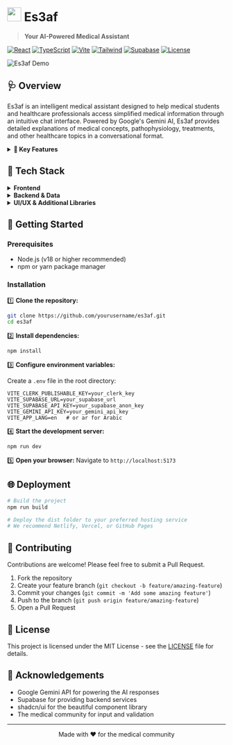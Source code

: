 # <img src="https://img.icons8.com/color/48/000000/health-checkup.png" width="32" height="32"/> Es3af

> **Your AI-Powered Medical Assistant**

[![React](https://img.shields.io/badge/React-18-blue?logo=react)](https://reactjs.org/)
[![TypeScript](https://img.shields.io/badge/TypeScript-5.5-blue?logo=typescript)](https://www.typescriptlang.org/)
[![Vite](https://img.shields.io/badge/Vite-5.4-646CFF?logo=vite)](https://vitejs.dev/)
[![Tailwind](https://img.shields.io/badge/Tailwind-3.4-38B2AC?logo=tailwind-css)](https://tailwindcss.com/)
[![Supabase](https://img.shields.io/badge/Supabase-2.49-3ECF8E?logo=supabase)](https://supabase.com/)
[![License](https://img.shields.io/badge/License-MIT-yellow.svg)](LICENSE)

![Es3af Demo](https://placehold.co/800x400/6366f1/FFFFFF/png?text=Es3af+Medical+Assistant&font=montserrat)

## 🩺 Overview

Es3af is an intelligent medical assistant designed to help medical students and healthcare professionals access simplified medical information through an intuitive chat interface. Powered by Google's Gemini AI, Es3af provides detailed explanations of medical concepts, pathophysiology, treatments, and other healthcare topics in a conversational format.

<details>
<summary><b>🌟 Key Features</b></summary>

- 🤖 **AI-Powered Medical Responses** - Get detailed, accurate medical information using Google's Gemini AI model
- 🌐 **Multi-language Support** - Available in both English and Arabic
- 💬 **Interactive Chat Interface** - User-friendly chat interface with support for text and image inputs
- 📚 **Rich Medical Explanations** - Structured responses with definitions, importance, mechanisms, clinical applications, and more
- 📂 **Chat Management** - Save, favorite, delete, and export chat conversations
- 🔒 **Secure Authentication** - User authentication and profile management with Clerk
- 📱 **Responsive Design** - Modern UI that works smoothly on desktop and mobile devices
- 🖼️ **Image Upload/Sharing** - Share medical images for more context in discussions
- 🌓 **Dark/Light Mode** - Choose your preferred theme
- ⚡ **Quick Access Medical Terms** - Access common medical terms quickly during conversations
</details>

## 🔧 Tech Stack

<details>
<summary><b>Frontend</b></summary>

- ⚛️ React 18
- 📘 TypeScript
- ⚡ Vite
- 🎨 Tailwind CSS
- 🧩 shadcn/ui (UI component library)
- 🔍 Lucide React (icons)
- 🔄 React Router DOM (routing)
- 🔐 Clerk (authentication)
- 📊 React Query (API data fetching)
</details>

<details>
<summary><b>Backend & Data</b></summary>

- 🗃️ Supabase (database and storage)
- 🧠 Google Gemini API (AI model)
</details>

<details>
<summary><b>UI/UX & Additional Libraries</b></summary>

- 🎭 Radix UI (accessible primitives)
- 🔔 Sonner (toast notifications)
- 📝 React Hook Form & Zod (form handling)
- 📄 React Markdown (markdown rendering)
- 📊 Recharts (data visualization)
- 📑 HTML2PDF.js & jsPDF (PDF export)
- 📅 Date-fns (date utilities)
</details>

## 🚀 Getting Started

### Prerequisites

- Node.js (v18 or higher recommended)
- npm or yarn package manager

### Installation

1️⃣ **Clone the repository:**
```sh
git clone https://github.com/yourusername/es3af.git
cd es3af
```

2️⃣ **Install dependencies:**
```sh
npm install
```

3️⃣ **Configure environment variables:**

Create a `.env` file in the root directory:
```env
VITE_CLERK_PUBLISHABLE_KEY=your_clerk_key
VITE_SUPABASE_URL=your_supabase_url
VITE_SUPABASE_API_KEY=your_supabase_anon_key
VITE_GEMINI_API_KEY=your_gemini_api_key
VITE_APP_LANG=en   # or ar for Arabic
```

4️⃣ **Start the development server:**
```sh
npm run dev
```

5️⃣ **Open your browser:**
Navigate to `http://localhost:5173`

## 🌐 Deployment

```sh
# Build the project
npm run build

# Deploy the dist folder to your preferred hosting service
# We recommend Netlify, Vercel, or GitHub Pages
```

## 🤝 Contributing

Contributions are welcome! Please feel free to submit a Pull Request.

1. Fork the repository
2. Create your feature branch (`git checkout -b feature/amazing-feature`)
3. Commit your changes (`git commit -m 'Add some amazing feature'`)
4. Push to the branch (`git push origin feature/amazing-feature`)
5. Open a Pull Request

## 📝 License

This project is licensed under the MIT License - see the [LICENSE](LICENSE) file for details.

## 🙏 Acknowledgements

- Google Gemini API for powering the AI responses
- Supabase for providing backend services
- shadcn/ui for the beautiful component library
- The medical community for input and validation

---

<p align="center">
  Made with ❤️ for the medical community
</p>
